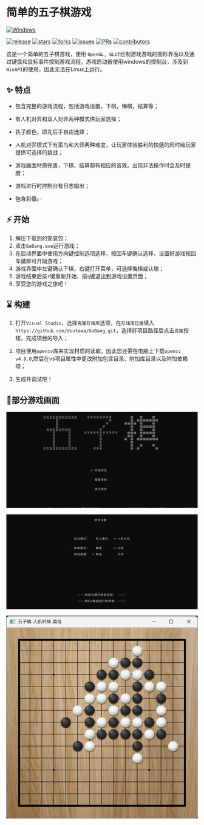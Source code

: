 # 简单的五子棋游戏

[![Windows](https://badgen.net/badge/Windows/success/green?icon=github)](https://github.com/ithewei/libhv/actions/workflows/CI.yml?query=branch%3Amaster)
<br>

[![release](https://badgen.net/github/release/douteaa/GoBang?icon=github)](https://github.com/douteaa/GoBang/releases)
[![stars](https://badgen.net/github/stars/douteaa/GoBang?icon=github)](https://github.com/douteaa/GoBang/stargazers)
[![forks](https://badgen.net/github/forks/douteaa/GoBang?icon=github)](https://github.com/douteaa/GoBang/forks)
[![issues](https://badgen.net/github/issues/douteaa/GoBang?icon=github)](https://github.com/douteaa/GoBang/issues)
[![PRs](https://badgen.net/github/prs/douteaa/GoBang?icon=github)](https://github.com/douteaa/GoBang/pulls)
[![contributors](https://badgen.net/github/contributors/douteaa/GoBang?icon=github)](https://github.com/douteaa/GoBang/contributors)
<br>

这是一个简单的五子棋游戏，使用 `OpenGL, GLUT`绘制游戏游戏的图形界面以及通过键盘和鼠标事件控制游戏流程。游戏启动器使用windows的控制台，涉及到`WinAPI`的使用，因此无法在Linux上运行。

## ✨ 特点

- 包含完整的游戏流程，包括游戏设置，下棋，悔棋，结算等；

- 有人机对弈和双人对弈两种模式供玩家选择；
- 执子颜色，即先后手自由选择；
- 人机对弈模式下有菜鸟和大师两种难度，让玩家体验胜利的快感的同时给玩家提供可选择的挑战；
- 游戏画面材质完善，下棋、结算都有相应的音效。出现非法操作时会及时提醒；
- 游戏进行时控制台有日志输出；
- ~~包含彩蛋。~~

## ⚡️ 开始

1. 解压下载到的安装包；
2. 双击`GoBang.exe`运行游戏；
3. 在启动界面中使用方向键控制选项选择，按回车键确认选择，设置好游戏按回车键即可开始游戏；
4. 游戏界面中左键确认下棋，右键打开菜单，可选择悔棋或认输；
5. 游戏结束后按`r`键重新开始，按`q`键退出到游戏设置页面；
6. 享受您的游戏之旅吧！

## ⌛️ 构建

1. 打开`Visual Studio`，选择`克隆存储库`选项，在`存储库位置`填入`https://github.com/douteaa/GoBang.git`，选择好项目路径后点击`克隆`按钮，完成项目的导入；

2. 项目使用`opencv`库来实现材质的读取，因此您还需在电脑上下载`opencv v4.9.0`,然后在vs项目属性中更改附加包含目录、附加库目录以及附加依赖项；

3. 生成并调试吧！

## 🍭部分游戏画面

![startMenu](img/statrMenu.png)

![settingPage](img/settingPage.png)

![battle](img/battle.png)

   

   
